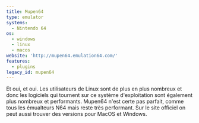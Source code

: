 ```yaml
---
title: Mupen64
type: emulator
systems:
  - Nintendo 64
os:
  - windows
  - linux
  - macos
website: 'http://mupen64.emulation64.com/'
features:
  - plugins
legacy_id: mupen64
---
```

Et oui, et oui. Les utilisateurs de Linux sont de plus en plus nombreux et donc les logiciels qui tournent sur ce système d'exploitation sont également plus nombreux et performants. Mupen64 n'est certe pas parfait, comme tous les émualteurs N64 mais reste très performant. Sur le site officiel on peut aussi trouver des versions pour MacOS et Windows.
